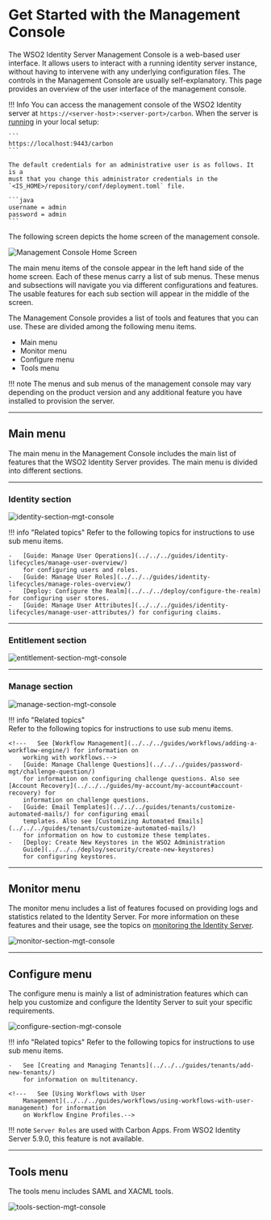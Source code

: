 # Get Started with the Management Console

The WSO2 Identity Server Management Console is a web-based user
interface. It allows users to interact with a running identity server
instance, without having to intervene with any underlying
configuration files. The controls in the Management Console are usually
self-explanatory. This page provides an overview of the user interface of the 
management console. 

!!! Info 
    You can access the management console of the WSO2 Identity
    server at `https://<server-host>:<server-port>/carbon`. When the server
    is [running](../../../deploy/get-started/run-the-product) in your local setup:
            
    ```
    https://localhost:9443/carbon
    ```

    The default credentials for an administrative user is as follows. It is a
    must that you change this administrator credentials in the `<IS_HOME>/repository/conf/deployment.toml` file.
    
    ```java
    username = admin
    password = admin
    ```

The following screen depicts the home screen of the management console.

![Management Console Home Screen](../../../assets/img/deploy/server_home_management_console.png)

The main menu items of the console appear in the left hand side of the 
home screen. Each of these menus carry a list of sub menus. These menus and subsections will 
navigate you via different configurations and features. The usable features for each
sub section will appear in the middle of the screen. 

The Management Console provides a list of tools and
features that you can use. These are divided among the following menu items.

-   Main menu
-   Monitor menu
-   Configure menu
-   Tools menu

!!! note
    The menus and sub menus of the management console may vary depending on the 
    product version and any additional feature you have installed to provision the
    server.

---

## Main menu

The main menu in the Management Console includes the main list of
features that the WSO2 Identity Server provides. The main menu is
divided into different sections.

---

### Identity section

![identity-section-mgt-console](../../../assets/img/deploy/identity-section-mgt-console.png)

!!! info "Related topics"
    Refer to the following topics for instructions to use sub menu items.
    
    -   [Guide: Manage User Operations](../../../guides/identity-lifecycles/manage-user-overview/) 
        for configuring users and roles. 
    -   [Guide: Manage User Roles](../../../guides/identity-lifecycles/manage-roles-overview/)
    -   [Deploy: Configure the Realm](../../../deploy/configure-the-realm) for configuring user stores.
    -   [Guide: Manage User Attributes](../../../guides/identity-lifecycles/manage-user-attributes/) for configuring claims.

---

### Entitlement section

![entitlement-section-mgt-console](../../../assets/img/deploy/entitlement-section-mgt-console.png)

<!--!!! info "Related topics"
    Refer to the following topics for instructions to use sub menu items.
    
    -   See [Configuring the Policy Administration Point](TO-DO:../../learn/configuring-the-policy-administration-point) 
        for configuring the policy administration point.
    -   See [Configuring the Policy Decision Point](TO-DO:../../learn/configuring-the-policy-decision-point) 
        for configuring the policy decision point.-->

---

### Manage section

![manage-section-mgt-console](../../../assets/img/deploy/manage-section-mgt-console.png)

!!! info "Related topics"  
    Refer to the following topics for instructions to use sub menu items.

    <!---   See [Workflow Management](../../../guides/workflows/adding-a-workflow-engine/) for information on
        working with workflows.-->
    -   [Guide: Manage Challenge Questions](../../../guides/password-mgt/challenge-question/)
        for information on configuring challenge questions. Also see [Account Recovery](../../../guides/my-account/my-account#account-recovery) for
        information on challenge questions.
    -   [Guide: Email Templates](../../../guides/tenants/customize-automated-mails/) for configuring email
        templates. Also see [Customizing Automated Emails](../../../guides/tenants/customize-automated-mails/)
        for information on how to customize these templates.
    -   [Deploy: Create New Keystores in the WSO2 Administration
        Guide](../../../deploy/security/create-new-keystores)
        for configuring keystores.

---

## Monitor menu

The monitor menu includes a list of features focused on providing logs
and statistics related to the Identity Server. For more
information on these features and their usage, see the topics on
[monitoring the Identity Server](../../../deploy/monitor/monitor-the-identity-server).


![monitor-section-mgt-console](../../../assets/img/deploy/monitor-section-mgt-console.png)

---

## Configure menu

The configure menu is mainly a list of administration features which can
help you customize and configure the Identity Server to suit your
specific requirements.

![configure-section-mgt-console](../../../assets/img/deploy/configure-section-mgt-console.png)

!!! info "Related topics"
    Refer to the following topics for instructions to use sub menu items.

    -   See [Creating and Managing Tenants](../../../guides/tenants/add-new-tenants/)
        for information on multitenancy.

    <!---   See [Using Workflows with User
        Management](../../../guides/workflows/using-workflows-with-user-management) for information
        on Workflow Engine Profiles.-->
    

!!! note
    `Server Roles` are used with Carbon Apps. From WSO2 Identity Server 5.9.0, this feature is not available.

---

## Tools menu

The tools menu includes SAML and XACML tools.


![tools-section-mgt-console](../../../assets/img/deploy/tools-section-mgt-console.png)